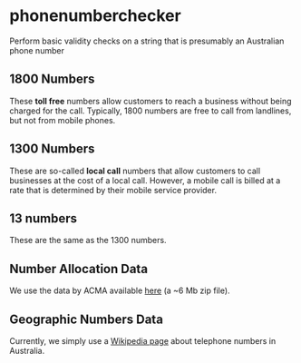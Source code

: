 # phonenumberchecker
Perform basic validity checks on a string that is presumably an Australian phone number

## 1800 Numbers
These **toll free** numbers allow customers to reach a business without being charged for the call. Typically, 1800 numbers are free to call from landlines, but not from mobile phones.

## 1300 Numbers
These are so-called **local call** numbers that allow customers to call businesses at the cost of a local call. However, a mobile call is billed at a rate that is determined by their mobile service provider.

## 13 numbers
These are the same as the 1300 numbers.

## Number Allocation Data
We use the data by ACMA available [here](https://thenumberingsystem.com.au/download/InquiryFullDownload.zip) (a ~6 Mb zip file).
## Geographic Numbers Data
Currently, we simply use a [Wikipedia page](https://en.wikipedia.org/wiki/Telephone_numbers_in_Australia) about telephone numbers in Australia.